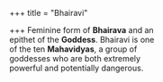 +++
title = "Bhairavi"

+++
Feminine form of **Bhairava** and an  
epithet of the **Goddess**. Bhairavi is one  
of the ten **Mahavidyas**, a group of  
goddesses who are both extremely  
powerful and potentially dangerous.